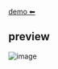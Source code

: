 [demo ⬅](https://marouf-0082.github.io/video-player1/)

## preview
![image](https://github.com/user-attachments/assets/f4421ad3-983a-4ab1-b005-07b1a4ce45eb)
